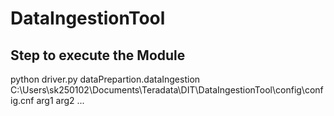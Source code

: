 # DataIngestionTool

## Step to execute the Module

python driver.py dataPrepartion.dataIngestion C:\\Users\\sk250102\\Documents\\Teradata\\DIT\\DataIngestionTool\\config\\config.cnf arg1 arg2 ...